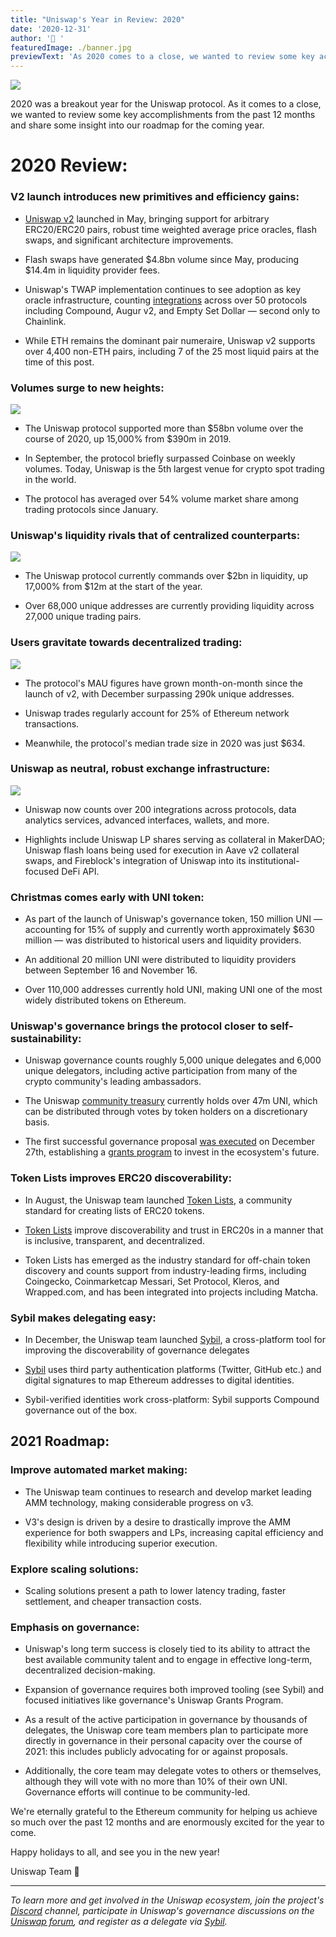 ```yaml
---
title: "Uniswap's Year in Review: 2020"
date: '2020-12-31'
author: '🦄 '
featuredImage: ./banner.jpg
previewText: 'As 2020 comes to a close, we wanted to review some key accomplishments from the past 12 months and share some insight into our roadmap for the coming year.'
---
```


![](banner.jpg)

2020 was a breakout year for the Uniswap protocol. As it comes to a close, we wanted to review some key accomplishments from the past 12 months and share some insight into our roadmap for the coming year.

# 2020 Review:

### V2 launch introduces new primitives and efficiency gains:

- [Uniswap v2](https://uniswap.org/blog/uniswap-v2/) launched in May, bringing support for arbitrary ERC20/ERC20 pairs, robust time weighted average price oracles, flash swaps, and significant architecture improvements.

- Flash swaps have generated $4.8bn volume since May, producing $14.4m in liquidity provider fees.

- Uniswap's TWAP implementation continues to see adoption as key oracle infrastructure, counting [integrations](https://debank.com/ranking/oracle?chart_date=1Y) across over 50 protocols including Compound, Augur v2, and Empty Set Dollar — second only to Chainlink.

- While ETH remains the dominant pair numeraire, Uniswap v2 supports over 4,400 non-ETH pairs, including 7 of the 25 most liquid pairs at the time of this post.

### Volumes surge to new heights:

![](volume.jpg)

- The Uniswap protocol supported more than $58bn volume over the course of 2020, up 15,000% from $390m in 2019.

- In September, the protocol briefly surpassed Coinbase on weekly volumes. Today, Uniswap is the 5th largest venue for crypto spot trading in the world.

- The protocol has averaged over 54% volume market share among trading protocols since January.

### Uniswap's liquidity rivals that of centralized counterparts:

![](liquidity.jpg)

- The Uniswap protocol currently commands over $2bn in liquidity, up 17,000% from $12m at the start of the year.

- Over 68,000 unique addresses are currently providing liquidity across 27,000 unique trading pairs.

### Users gravitate towards decentralized trading:

![](addresses.jpg)

- The protocol's MAU figures have grown month-on-month since the launch of v2, with December surpassing 290k unique addresses.

- Uniswap trades regularly account for 25% of Ethereum network transactions.

- Meanwhile, the protocol's median trade size in 2020 was just \$634.

### Uniswap as neutral, robust exchange infrastructure:

![](integrations.jpg)

- Uniswap now counts over 200 integrations across protocols, data analytics services, advanced interfaces, wallets, and more.

- Highlights include Uniswap LP shares serving as collateral in MakerDAO; Uniswap flash loans being used for execution in Aave v2 collateral swaps, and Fireblock's integration of Uniswap into its institutional-focused DeFi API.

### Christmas comes early with UNI token:

- As part of the launch of Uniswap's governance token, 150 million UNI — accounting for 15% of supply and currently worth approximately \$630 million — was distributed to historical users and liquidity providers.

- An additional 20 million UNI were distributed to liquidity providers between September 16 and November 16.

- Over 110,000 addresses currently hold UNI, making UNI one of the most widely distributed tokens on Ethereum.

### Uniswap's governance brings the protocol closer to self-sustainability:

- Uniswap governance counts roughly 5,000 unique delegates and 6,000 unique delegators, including active participation from many of the crypto community's leading ambassadors.

- The Uniswap [community treasury](https://etherscan.io/address/0x1a9c8182c09f50c8318d769245bea52c32be35bc) currently holds over 47m UNI, which can be distributed through votes by token holders on a discretionary basis.

- The first successful governance proposal [was executed](https://etherscan.io/tx/0x1348b107d951b7ceeb7d934f463d5f862464ff93988e73f3d8052f358fa2411c) on December 27th, establishing a [grants program](https://gov.uniswap.org/t/rfc-uniswap-grants-program-v0-1/9081/32) to invest in the ecosystem's future.

### Token Lists improves ERC20 discoverability:

- In August, the Uniswap team launched [Token Lists](http://tokenlists.org/), a community standard for creating lists of ERC20 tokens.

- [Token Lists](https://uniswap.org/blog/token-lists/) improve discoverability and trust in ERC20s in a manner that is inclusive, transparent, and decentralized.

- Token Lists has emerged as the industry standard for off-chain token discovery and counts support from industry-leading firms, including Coingecko, Coinmarketcap Messari, Set Protocol, Kleros, and Wrapped.com, and has been integrated into projects including Matcha.

### Sybil makes delegating easy:

- In December, the Uniswap team launched [Sybil](http://sybil.org/), a cross-platform tool for improving the discoverability of governance delegates

- [Sybil](https://uniswap.org/blog/sybil/) uses third party authentication platforms (Twitter, GitHub etc.) and digital signatures to map Ethereum addresses to digital identities.

- Sybil-verified identities work cross-platform: Sybil supports Compound governance out of the box.

## 2021 Roadmap:

### Improve automated market making:

- The Uniswap team continues to research and develop market leading AMM technology, making considerable progress on v3.

- V3's design is driven by a desire to drastically improve the AMM experience for both swappers and LPs, increasing capital efficiency and flexibility while introducing superior execution.

### Explore scaling solutions:

- Scaling solutions present a path to lower latency trading, faster settlement, and cheaper transaction costs.

### Emphasis on governance:

- Uniswap's long term success is closely tied to its ability to attract the best available community talent and to engage in effective long-term, decentralized decision-making.

- Expansion of governance requires both improved tooling (see Sybil) and focused initiatives like governance's Uniswap Grants Program.

- As a result of the active participation in governance by thousands of delegates, the Uniswap core team members plan to participate more directly in governance in their personal capacity over the course of 2021: this includes publicly advocating for or against proposals.

- Additionally, the core team may delegate votes to others or themselves, although they will vote with no more than 10% of their own UNI. Governance efforts will continue to be community-led.

We're eternally grateful to the Ethereum community for helping us achieve so much over the past 12 months and are enormously excited for the year to come.

Happy holidays to all, and see you in the new year!

Uniswap Team
🦄

---

_To learn more and get involved in the Uniswap ecosystem, join the project's_ [_Discord_](https://discord.com/invite/XErMcTq) _channel, participate in Uniswap's governance discussions on the_ [_Uniswap forum_](http://gov.uniswap.org/)_, and register as a delegate via_ [_Sybil_](http://sybil.org/)_._
